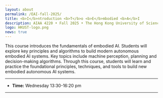 ```yaml
---
layout: about
permalink: /EAI-fall-2025/
title: <b>I</b>ntroduction <b>T</b>o <b>E</b>mbodied <b>A</b>I
description: AIAA 4220 • Fall 2025 • The Hong Kong University of Science and Technology (Guangzhou)
logo: HKUST-logo.png
news: true
---
```


This course introduces the fundamentals of embodied AI. Students will explore key principles and algorithms to build modern autonomous embodied AI systems. Key topics include machine perception, planning and decision-making algorithms. Through this course, students will learn and practice the foundational principles, techniques, and tools to build new embodied autonomous AI systems.

***

- **Time:** Wednesday 13:30-16:20 pm
<!-- - **Location:** [Posner Hall 152](https://www.google.com/maps/place/Posner+Hall/@40.4424422,-79.9448675){:target="\_blank"} -->
<!-- - **Discussion:** [Piazza](https://piazza.com/class/jqh4n6275r82yq){:target="\_blank"} -->
<!-- - **HW submission:** [Gradescope](https://www.gradescope.com/courses/36025){:target="\_blank"} -->
<!-- - **Online lectures:** The lectures will be live-streamed through [Panopto](https://scs.hosted.panopto.com/Panopto/Pages/Sessions/List.aspx?folderID=0f44b4d7-fb4e-49eb-b88d-a9d00125e1b3){:target="\_blank"}, recorded, and made available on [YouTube](https://www.youtube.com/playlist?list=PLoZgVqqHOumTY2CAQHL45tQp6kmDnDcqn){:target="\_blank"}. -->
<!-- - **Contact:** Students should ask all course-related questions on [Piazza](https://piazza.com/class/jqh4n6275r82yq){:target="\_blank"}, where you will also find announcements. For external enquiries, personal matters, or in emergencies, you can email us at *10708-instructor@cs.cmu.edu*. -->

***
